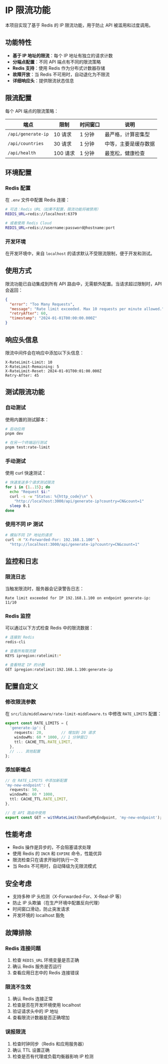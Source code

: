 # IP 限流功能

本项目实现了基于 Redis 的 IP 限流功能，用于防止 API 被滥用和过度调用。

## 功能特性

- **基于 IP 地址的限流**：每个 IP 地址有独立的请求计数
- **分端点配置**：不同 API 端点有不同的限流策略
- **Redis 支持**：使用 Redis 作为分布式计数器存储
- **故障开放**：当 Redis 不可用时，自动退化为不限流
- **详细响应头**：提供限流状态信息

## 限流配置

每个 API 端点的限流策略：

| 端点 | 限制 | 时间窗口 | 说明 |
|------|------|----------|------|
| `/api/generate-ip` | 10 请求 | 1 分钟 | 最严格，计算密集型 |
| `/api/countries` | 30 请求 | 1 分钟 | 中等，主要是缓存数据 |
| `/api/health` | 100 请求 | 1 分钟 | 最宽松，健康检查 |

## 环境配置

### Redis 配置

在 `.env` 文件中配置 Redis 连接：

```bash
# 可选：Redis URL（如果不配置，限流功能将被禁用）
REDIS_URL=redis://localhost:6379

# 或者使用 Redis Cloud
REDIS_URL=redis://username:password@hostname:port
```

### 开发环境

在开发环境中，来自 `localhost` 的请求默认不受限流限制，便于开发和测试。

## 使用方式

限流功能已自动集成到所有 API 路由中，无需额外配置。当请求超过限制时，API 会返回：

```json
{
  "error": "Too Many Requests",
  "message": "Rate limit exceeded. Max 10 requests per minute allowed.",
  "retryAfter": 60,
  "timestamp": "2024-01-01T00:00:00.000Z"
}
```

## 响应头信息

限流中间件会在响应中添加以下头信息：

```
X-RateLimit-Limit: 10
X-RateLimit-Remaining: 5
X-RateLimit-Reset: 2024-01-01T00:01:00.000Z
Retry-After: 45
```

## 测试限流功能

### 自动测试

使用内置的测试脚本：

```bash
# 启动应用
pnpm dev

# 在另一个终端运行测试
pnpm test:rate-limit
```

### 手动测试

使用 curl 快速测试：

```bash
# 快速发送多个请求测试限流
for i in {1..15}; do
  echo "Request $i:"
  curl -s -w "Status: %{http_code}\n" \
    "http://localhost:3000/api/generate-ip?country=CN&count=1"
  sleep 0.1
done
```

### 使用不同 IP 测试

```bash
# 模拟不同 IP 地址的请求
curl -H "X-Forwarded-For: 192.168.1.100" \
  "http://localhost:3000/api/generate-ip?country=CN&count=1"
```

## 监控和日志

### 限流日志

当触发限流时，服务器会记录警告日志：

```
Rate limit exceeded for IP 192.168.1.100 on endpoint generate-ip: 11/10
```

### Redis 监控

可以通过以下方式检查 Redis 中的限流数据：

```bash
# 连接到 Redis
redis-cli

# 查看所有限流键
KEYS ipregion:ratelimit:*

# 查看特定 IP 的计数
GET ipregion:ratelimit:192.168.1.100:generate-ip
```

## 配置自定义

### 修改限流参数

在 `src/lib/middleware/rate-limit-middleware.ts` 中修改 `RATE_LIMITS` 配置：

```typescript
export const RATE_LIMITS = {
  'generate-ip': {
    requests: 20,        // 增加到 20 请求
    windowMs: 60 * 1000, // 1 分钟窗口
    ttl: CACHE_TTL.RATE_LIMIT,
  },
  // ... 其他配置
};
```

### 添加新端点

```typescript
// 在 RATE_LIMITS 中添加新配置
'my-new-endpoint': {
  requests: 50,
  windowMs: 60 * 1000,
  ttl: CACHE_TTL.RATE_LIMIT,
},

// 在 API 路由中使用
export const GET = withRateLimit(handleMyEndpoint, 'my-new-endpoint');
```

## 性能考虑

- Redis 操作是异步的，不会阻塞请求处理
- 使用 Redis 的 `INCR` 和 `EXPIRE` 命令，性能优异
- 限流检查只在请求开始时执行一次
- 当 Redis 不可用时，自动降级为无限流模式

## 安全考虑

- 支持多种 IP 头检测（X-Forwarded-For、X-Real-IP 等）
- 防止 IP 头欺骗（在生产环境中配置反向代理）
- 时间窗口滑动，防止突发请求
- 开发环境的 localhost 豁免

## 故障排除

### Redis 连接问题

1. 检查 `REDIS_URL` 环境变量是否正确
2. 确认 Redis 服务是否运行
3. 查看应用日志中的 Redis 连接错误

### 限流不生效

1. 确认 Redis 连接正常
2. 检查是否在开发环境使用 localhost
3. 验证请求头中的 IP 地址
4. 查看限流计数器是否正确增加

### 误报限流

1. 检查时钟同步（Redis 和应用服务器）
2. 确认 TTL 设置正确
3. 检查是否有代理或负载均衡器影响 IP 检测 